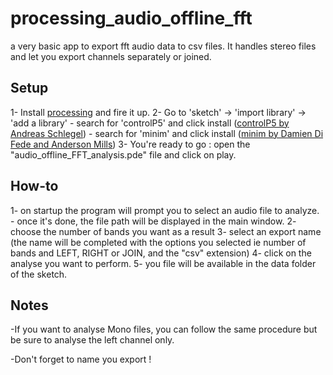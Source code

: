 # processing_audio_offline_fft
a very basic app to export fft audio data to csv files. It handles stereo files and let you export channels separately or joined.


## Setup
1- Install [processing](https://processing.org/) and fire it up.
2- Go to 'sketch' -> 'import library' -> 'add a library'
    - search for 'controlP5' and click install ([controlP5 by Andreas Schlegel](http://www.sojamo.de/libraries/controlP5/))
    - search for 'minim' and click install ([minim by Damien Di Fede and Anderson Mills](http://code.compartmental.net/minim/))
3- You're ready to go : open the "audio_offline_FFT_analysis.pde" file and click on play.

## How-to
1- on startup the program will prompt you to select an audio file to analyze.
    - once it's done, the file path will be displayed in the main window.
2- choose the number of bands you want as a result
3- select an export name (the name will be completed with the options you selected ie number of bands and LEFT, RIGHT or JOIN, and the "csv" extension)
4- click on the analyse you want to perform.
5- you file will be available in the data folder of the sketch.

## Notes

-If you want to analyse Mono files, you can follow the same procedure but be sure to analyse the left channel only.

-Don't forget to name you export !





